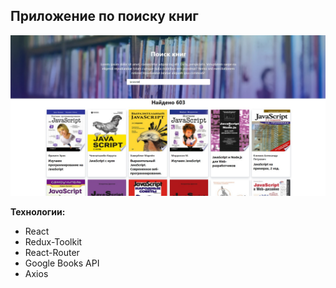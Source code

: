 ## Приложение по поиску книг

![Иллюстрация к проекту](https://github.com/nek0samurai/BooksSearchApp/blob/main/screenshot-2.jpg)

__Технологии:__
- React
- Redux-Toolkit
- React-Router
- Google Books API
- Axios

